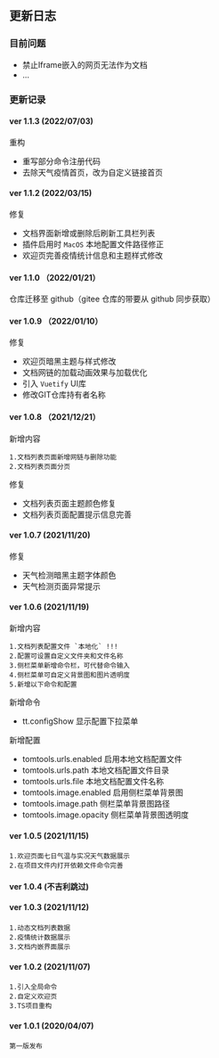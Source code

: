 ## 更新日志

### 目前问题

- 禁止Iframe嵌入的网页无法作为文档
- ...

### 更新记录

#### ver 1.1.3 (2022/07/03)

重构

- 重写部分命令注册代码
- 去除天气疫情首页，改为自定义链接首页


#### ver 1.1.2 (2022/03/15)

修复

- 文档界面新增或删除后刷新工具栏列表
- 插件启用时 `MacOS` 本地配置文件路径修正
- 欢迎页完善疫情统计信息和主题样式修改

#### ver 1.1.0 （2022/01/21）

仓库迁移至 github（gitee 仓库的带要从 github 同步获取）

#### ver 1.0.9 （2022/01/10）

修复

- 欢迎页暗黑主题与样式修改
- 文档网链的加载动画效果与加载优化
- 引入 `Vuetify` UI库
- 修改GIT仓库持有者名称

#### ver 1.0.8 （2021/12/21）

新增内容

    1.文档列表页面新增网链与删除功能
    2.文档列表页面分页

修复

- 文档列表页面主题颜色修复
- 文档列表页面配置提示信息完善

#### ver 1.0.7 (2021/11/20)

修复

- 天气检测暗黑主题字体颜色
- 天气检测页面异常提示

#### ver 1.0.6 (2021/11/19)

新增内容

    1.文档列表配置文件 `本地化` !!!
    2.配置可设置自定义文件夹和文件名称
    3.侧栏菜单新增命令栏，可代替命令输入
    4.侧栏菜单可自定义背景图和图片透明度
    5.新增以下命令和配置

新增命令
- tt.configShow 显示配置下拉菜单

新增配置

- tomtools.urls.enabled 启用本地文档配置文件
- tomtools.urls.path 本地文档配置文件目录
- tomtools.urls.file 本地文档配置文件名称
- tomtools.image.enabled 启用侧栏菜单背景图
- tomtools.image.path 侧栏菜单背景图路径
- tomtools.image.opacity 侧栏菜单背景图透明度

#### ver 1.0.5 (2021/11/15)

    1.欢迎页面七日气温与实况天气数据展示
    2.在项目文件内打开依赖文件命令完善

#### ver 1.0.4 (不吉利跳过)

#### ver 1.0.3 (2021/11/12)

    1.动态文档列表数据
    2.疫情统计数据展示
    3.文档内嵌界面展示

#### ver 1.0.2 (2021/11/07)

    1.引入全局命令
    2.自定义欢迎页
    3.TS项目重构

#### ver 1.0.1 (2020/04/07)

    第一版发布
